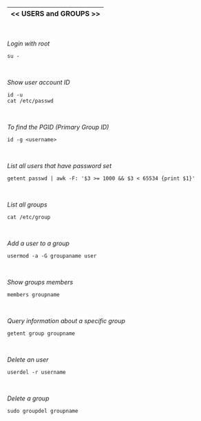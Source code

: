 |<< USERS and GROUPS >>|
|-------------|
<br>

*Login with root*
```
su -
```
<br>

*Show user account ID*
```
id -u
cat /etc/passwd
```
<br>

*To find the PGID (Primary Group ID)*
```
id -g <username>
```
<br>

*List all users that have password set*
```
getent passwd | awk -F: '$3 >= 1000 && $3 < 65534 {print $1}'
```
<br>

*List all groups*
```
cat /etc/group
```
<br>

*Add a user to a group*
```
usermod -a -G groupaname user
```
<br>

*Show groups members*
```
members groupname
```
<br>

*Query information about a specific group*
```
getent group groupname
```
<br>

*Delete an user*
```
userdel -r username
```
<br>

*Delete a group*
```
sudo groupdel groupname
```

<br>
<br>
